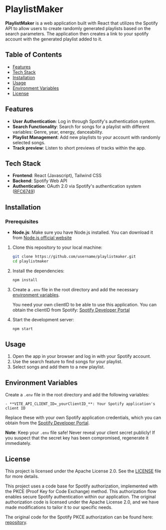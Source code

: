 # PlaylistMaker

**PlaylistMaker** is a web application built with React that utilizes the Spotify API to allow users to create randomly generated playlists based on the search parameters. The application then creates a link to your spotify account with the generated playlist added to it.

## Table of Contents

- [Features](#features)
- [Tech Stack](#tech-stack)
- [Installation](#installation)
- [Usage](#usage)
- [Environment Variables](#environment-variables)
- [License](#license)

## Features

- **User Authentication**: Log in through Spotify's authentication system.
- **Search Functionality**: Search for songs for a playlist with different variables: Genre, year, energy, danceability.
- **Playlist Management**: Add new playlists to your account with randomly selected songs.
- **Track preview**: Listen to short previews of tracks within the app.

## Tech Stack

- **Frontend**: React (Javascript), Tailwind CSS
- **Backend**: Spotify Web API
- **Authentication**: OAuth 2.0 via Spotify's authentication system ([RFC6749](https://datatracker.ietf.org/doc/html/rfc6749))

## Installation

### Prerequisites

- **Node.js**: Make sure you have Node.js installed. You can download it from [Node.js official website](https://nodejs.org/)

1. Clone this repository to your local machine:

    ```bash
    git clone https://github.com/username/playlistmaker.git
    cd playlistmaker
    ```

2. Install the dependencies:

    ```bash
    npm install
    ```

3. Create a `.env` file in the root directory and add the necessary [environment variables](#environment-variables).

    You need your own clientID to be able to use this application. You can obtain the clientID from Spotify: [Spotify Developer Portal](https://developer.spotify.com/documentation/web-api)

4. Start the development server:

    ```bash
    npm start
    ```

## Usage

1. Open the app in your browser and log in with your Spotify account.
2. Use the search feature to find songs for your playlist.
3. Select songs and add them to a new playlist.

## Environment Variables

Create a `.env` file in the root directory and add the following variables:

    - **VITE_API_CLIENT_ID=_yourClientID_**: Your Spotify application's client ID

Replace these with your own Spotify application credentials, which you can obtain from the [Spotify Developer Portal](https://developer.spotify.com/dashboard/applications).

**Note**: Keep your `.env` file safe! Never reveal your client secret publicly! If you suspect that the secret key has been compromised, regenerate it immediately.

## License

This project is licensed under the Apache License 2.0. See the [LICENSE](LICENSE.txt) file for more details.

This project uses a code base for Spotify authorization, implemented with the PKCE (Proof Key for Code Exchange) method. This authorization flow enables secure Spotify authentication within our application. The original authorization code is licensed under the Apache License 2.0, and we have made modifications to tailor it to our specific needs.

The original code for the Spotify PKCE authorization can be found here: [repository](https://github.com/spotify/web-api-examples/blob/master/authorization/authorization_code_pkce/public/app.js).
